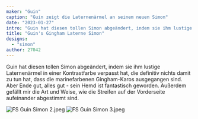 ```yaml
---
maker: "Guin"
caption: "Guin zeigt die Laternenärmel an seinem neuen Simon"
date: "2023-01-27"
intro: "Guin hat diesen tollen Simon abgeändert, indem sie ihm lustige Laternenärmel in einer Kontrastfarbe verpasst hat, die definitiv nichts damit zu tun hat, dass die marinefarbenen Gingham-Karos ausgegangen sind. Aber Ende gut, alles gut - sein Hemd ist fantastisch geworden. Außerdem gefällt mir die Art und Weise, wie die Streifen auf der Vorderseite aufeinander abgestimmt sind."
title: "Guin's Gingham Laterne Simon"
designs:
  - "simon"
author: 27042
---
```


Guin hat diesen tollen Simon abgeändert, indem sie ihm lustige Laternenärmel in einer Kontrastfarbe verpasst hat, die definitiv nichts damit zu tun hat, dass die marinefarbenen Gingham-Karos ausgegangen sind. Aber Ende gut, alles gut - sein Hemd ist fantastisch geworden. Außerdem gefällt mir die Art und Weise, wie die Streifen auf der Vorderseite aufeinander abgestimmt sind.

![FS Guin Simon 2.jpeg](https://posts.freesewing.org/uploads/FS_Guin_Simon_2_aa197a569e.jpeg) ![FS Guin Simon 3.jpeg](https://posts.freesewing.org/uploads/FS_Guin_Simon_3_44be9f33d2.jpeg)


